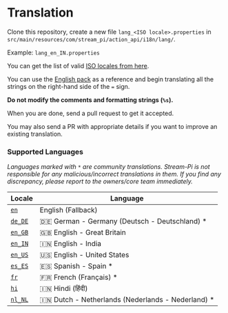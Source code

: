 # Translation

Clone this repository, create a new file `lang_<ISO locale>.properties` in `src/main/resources/com/stream_pi/action_api/i18n/lang/`. 

Example: `lang_en_IN.properties`

You can get the list of valid [ISO locales from here](https://docs.oracle.com/cd/E13214_01/wli/docs92/xref/xqisocodes.html).

You can use the [English pack][fallback-locale] as a reference and begin translating all the strings on the right-hand side of the `=` sign.

**Do not modify the comments and formatting strings (`%s`).**

When you are done, send a pull request to get it accepted.

You may also send a PR with appropriate details if you want to improve an existing translation.


### Supported Languages

*Languages marked with `*` are community translations. Stream-Pi is not responsible for any malicious/incorrect translations in them. If you find any discrepancy, please report to the owners/core team immediately.*

| Locale                | Language |
| ------------------------- | ----------- |
| [`en`][fallback-locale]   | English (Fallback)           |
| [`de_DE`][de_DE]          | 🇩🇪 German - Germany (Deutsch - Deutschland)  *          |
| [`en_GB`][en_GB]          | 🇬🇧 English - Great Britain  |
| [`en_IN`][en_IN]          | 🇮🇳 English - India         |
| [`en_US`][en_US]          | 🇺🇸 English - United States         |
| [`es_ES`][es_ES]          | 🇪🇸 Spanish - Spain  *      |
| [`fr`][fr]                | 🇫🇷 French (Français)  *      |
| [`hi`][hi]                | 🇮🇳 Hindi (हिंदी)            |
| [`nl_NL`][nl_NL]          | 🇮🇳 Dutch - Netherlands (Nederlands - Nederland) *          |




[fallback-locale]: https://github.com/stream-pi/action-api/blob/master/src/main/resources/com/stream_pi/action_api/i18n/lang_en.properties
[de_DE]: https://github.com/stream-pi/action-api/blob/master/src/main/resources/com/stream_pi/action_api/i18n/lang_de_DE.properties
[en_GB]: https://github.com/stream-pi/action-api/blob/master/src/main/resources/com/stream_pi/action_api/i18n/lang_en_GB.properties
[en_IN]: https://github.com/stream-pi/action-api/blob/master/src/main/resources/com/stream_pi/action_api/i18n/lang_en_IN.properties
[en_US]: https://github.com/stream-pi/action-api/blob/master/src/main/resources/com/stream_pi/action_api/i18n/lang_en_US.properties
[es_ES]: https://github.com/stream-pi/action-api/blob/master/src/main/resources/com/stream_pi/action_api/i18n/lang_es_ES.properties
[fr]: https://github.com/stream-pi/action-api/blob/master/src/main/resources/com/stream_pi/action-api/i18n/lang_fr.properties
[hi]: https://github.com/stream-pi/action-api/blob/master/src/main/resources/com/stream_pi/action_api/i18n/lang_hi.properties
[nl_NL]: https://github.com/stream-pi/client/blob/master/src/main/resources/com/stream_pi/client/i18n/lang_nl_NL.properties
